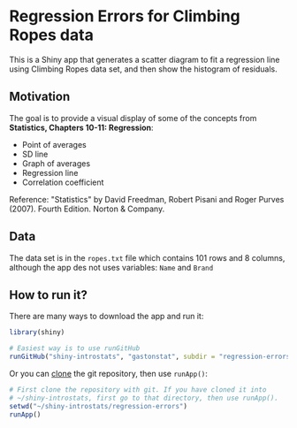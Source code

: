 # Regression Errors for Climbing Ropes data

This is a Shiny app that generates a scatter diagram to fit a regression line using Climbing Ropes data set, and then show the histogram of residuals.


## Motivation

The goal is to provide a visual display of some of the concepts from __Statistics, Chapters 10-11: Regression__:

- Point of averages
- SD line
- Graph of averages
- Regression line
- Correlation coefficient


Reference: "Statistics" by David Freedman, Robert Pisani and Roger Purves (2007). Fourth Edition. Norton & Company.

## Data

The data set is in the `ropes.txt` file which contains 101 rows and 8 columns, although the app des not uses variables: `Name` and `Brand`


## How to run it?

There are many ways to download the app and run it:

```R
library(shiny)

# Easiest way is to use runGitHub
runGitHub("shiny-introstats", "gastonstat", subdir = "regression-errors")
```

Or you can [clone](http://stackoverflow.com/questions/651038/how-do-you-clone-a-git-repository-into-a-specific-folder) the git repository, then use `runApp()`:

```R
# First clone the repository with git. If you have cloned it into
# ~/shiny-introstats, first go to that directory, then use runApp().
setwd("~/shiny-introstats/regression-errors")
runApp()
```
